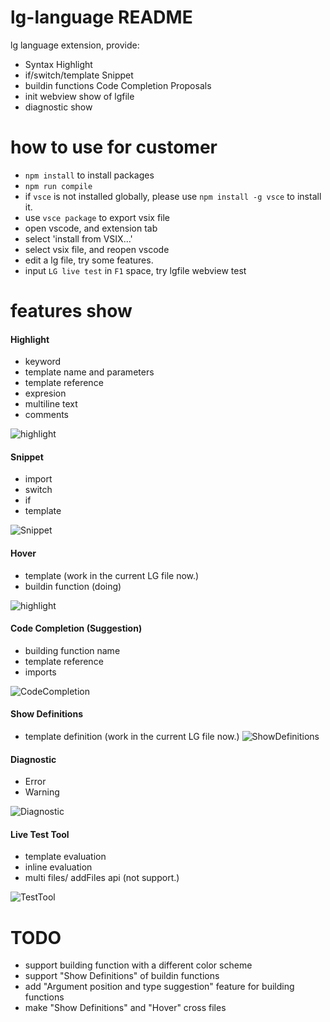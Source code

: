 # lg-language README

lg language extension, provide:
- Syntax Highlight
- if/switch/template Snippet
- buildin functions Code Completion Proposals
- init webview show of lgfile
- diagnostic show

# how to use for customer
- `npm install` to install packages
- `npm run compile`
- if `vsce` is not installed globally, please use `npm install -g vsce` to install it.
- use `vsce package` to export vsix file
- open vscode, and extension tab
- select 'install from VSIX...'
- select vsix file, and reopen vscode
- edit a lg file, try some features.
- input `LG live test` in `F1` space, try lgfile webview test

# features show
#### Highlight
- keyword
- template name and parameters
- template reference
- expresion
- multiline text
- comments

![highlight](https://github.com/microsoft/botbuilder-tools/blob/lg-vscode-extension/packages/LGvscodeExt/images/Highlight.png?raw=true)

#### Snippet
- import
- switch
- if
- template

![Snippet](https://github.com/microsoft/botbuilder-tools/blob/lg-vscode-extension/packages/LGvscodeExt/images/Snippets.gif?raw=true)

#### Hover
- template (work in the current LG file now.)
- buildin function (doing)

![highlight](https://github.com/microsoft/botbuilder-tools/blob/lg-vscode-extension/packages/LGvscodeExt/images/Hover.png?raw=true)

#### Code Completion (Suggestion)
- building function name
- template reference
- imports

![CodeCompletion](https://github.com/microsoft/botbuilder-tools/blob/lg-vscode-extension/packages/LGvscodeExt/images/CodeCompletion.gif?raw=true)

#### Show Definitions
- template definition (work in the current LG file now.)
![ShowDefinitions](https://github.com/microsoft/botbuilder-tools/blob/lg-vscode-extension/packages/LGvscodeExt/images/ShowDefinitions.gif?raw=true)

#### Diagnostic
- Error
- Warning

![Diagnostic](https://github.com/microsoft/botbuilder-tools/blob/lg-vscode-extension/packages/LGvscodeExt/images/Diagnostic.gif?raw=true)

#### Live Test Tool
- template evaluation
- inline evaluation
- multi files/ addFiles api (not support.)

![TestTool](https://github.com/microsoft/botbuilder-tools/blob/lg-vscode-extension/packages/LGvscodeExt/images/TestTool.gif?raw=true)

# TODO
- support building function with a different color scheme
- support "Show Definitions" of buildin functions
- add "Argument position and type suggestion" feature for building functions
- make "Show Definitions" and "Hover" cross files